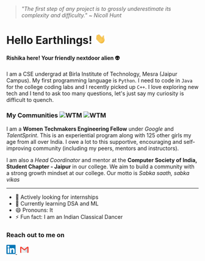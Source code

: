 >*"The first step of any project is to grossly underestimate its complexity and difficulty." ~ Nicoll Hunt*

# Hello Earthlings! <img src="https://github.com/Rishika-7/Rishika-7/blob/master/assets/Hi.gif" width="29px">

#### Rishika here! Your friendly nextdoor alien 👽

I am a CSE undergrad at Birla Institute of Technology, Mesra (Jaipur Campus). My first programming language is `Python`. I need to code in `Java` for the college coding labs and I recently picked up `C++`. I love exploring new tech and I tend to ask too many questions, let's just say my curiosity is difficult to quench. 

### My Communities <img src="https://pbs.twimg.com/profile_images/1093585928642162688/oVdX1KD-.jpg" alt="WTM" width="25" height="25"/> <img src="https://res-2.cloudinary.com/crunchbase-production/image/upload/c_lpad,h_170,w_170,f_auto,b_white,q_auto:eco/v1489131517/tbocpzcm3bnpjdscmlhc.png" alt="WTM" width="25" height="25"/> 

I am a **Women Techmakers Engineering Fellow** under *Google* and *TalentSprint*. This is an experiential program along with 125 other girls my age from all over India. I owe a lot to this supportive, encouraging and self-improving community (including my peers, mentors and instructors).

I am also a *Head Coordinator* and mentor at the **Computer Society of India, Student Chapter - Jaipur** in our college. We aim to build a community with a strong growth mindset at our college. Our motto is *Sabka saath, sabka vikas*

---

- 🔭 Actively looking for internships
- 🌱 Currently learning DSA and ML
- 😄 Pronouns: It 
- ⚡ Fun fact: I am an Indian Classical Dancer

### Reach out to me on
<p align="left">
  <a href="https://www.linkedin.com/in/rishika-j/">
    <img alt="Rishika Jain | Linkedin" width="24px" src="https://github.com/Rishika-7/Rishika-7/blob/master/assets/Linkedin.svg" />
  </a> &nbsp;
  <a href="mailto:rishikajain028@gmail.com">
    <img alt="Rishika Jain | Gmail" width="22px" src="https://github.com/Rishika-7/Rishika-7/blob/master/assets/Gmail.svg" />
</p> 
<br/>


